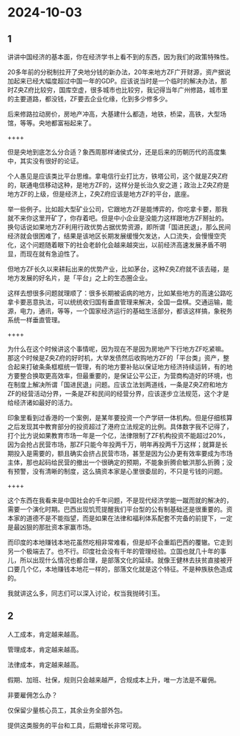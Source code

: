 # 2024-10-03

## 1

讲讲中国经济的基本面，你在经济学书上看不到的东西，因为我们的政策特殊性。

20多年前的分税制拉开了央地分钱的新办法，20年来地方ZF广开财源，资产据说加起来已经大幅度超过中国一年的GDP。应该说当时是一个临时的解决办法，那时Z央Z府比较穷，国库空虚，很多城市也比较穷，我记得当年广州修路，城市里的主要道路，都没钱，ZF要去企业化缘，化到多少修多少。

后来修路拉动房价，房地产冲高，大基建什么都造，地铁，桥梁，高铁，大型场馆，等等。央地都富裕起来了。

++++

但是央地到底怎么分合适？象西周那样诸侯式分，还是后来的历朝历代的高度集中，其实没有很好的论证。

个人愚见是应该类比平台思维。拿电信行业打比方，铁塔公司，这个就是Z央Z府的，联通电信移动这种，是地方ZF的，这样分是长治久安之道；政治上Z央Z府是地方ZF的上级，但是经济上，Z央Z府应该是地方ZF的平台，底座。

举一些例子。比如超大型矿业公司，它跟地方ZF是能博弈的，你吃拿卡要，那我就不来你这里开矿了，你存着吧。但是中小企业是没能力这样跟地方ZF掰扯的。换句话说如果地方ZF利用行政优势占据优势资源，即所谓「国进民退」，那么民间经济就会很困难了，结果是该地区长期发展缓慢欠发达，人口流失，会慢慢空壳化，这个问题随着眼下的社会老龄化会越来越突出，以前经济高速发展矛盾不明显，而现在就有急迫性了。

但地方ZF长久以来耕耘出来的优势产业，比如茅台，这种Z央Z府就不该去碰，是地方发展的好名片，是「平台」之上的生态圈企业。

这样去想很多问题就理顺了：很多长期被诟病的地方，比如某些地方的高速公路吃拿卡要恶意执法，可以统统收归国有垂直管理来解决，全国一盘棋。交通运输，能源，电力，通讯，等等，一个国家经济运行的基础生活部分，都该这样搞，象税务系统一样垂直管理。

++++

为什么在这个时候讲这个事情呢，因为现在不是因为房地产下行地方ZF吃紧嘛。那这个时候是Z央Z府的好时机，大举发债然后收购地方ZF的「平台类」资产，整合起来打破条条框框统一管理，有的地方要补贴以保证地方经济持续运转，有的地方要整合换取更高效率，但最重要的，是保证公平公正，为营商构造好的环境，也在制度上解决所谓「国进民退」问题。应该立法划两道线，一条是Z央Z府和地方ZF的经营活动分界，一条是ZF和民间的经营分界，应该逐步立法规范，这个才是给经济诸如最好的活力。

印象里看到过香港的一个案例，是某年要投资一个产学研一体机构。但是仔细核算之后发现其中教育部分的投资超过了港府立法规定的比例。具体数字我不记得了，打个比方说如果教育市场一年是一个亿，法律限制了ZF机构投资不能超过20%，因为会抢占民营市场，那ZF只能今年投两千万，明年再投两千万这样；就算是长期投入是需要的，额且确实会挤占民营市场，甚至是因为公办更有效率要成为市场主体，那也起码给民营的撤出一个很确定的预期，不能象折腾俞敏洪那么折腾；没有预警，没有清晰的制度，这么搞资本家是心里很委屈的，不只是亏钱的问题。

++++

这个东西在我看来是中国社会的千年问题，不是现代经济学能一蹴而就的解决的，需要一个演化时期。巴西出现饥荒提醒我们平台型的公有制基础还是很重要的。资本家的道德不是不能指望，而是如果在法律和福利体系配套不完备的前提下，一定是最凶狠的那批资本家赢市场。

而印度的本地赚钱本地花虽然吃相非常难看，但是却不会重蹈巴西的覆辙。它走到另一个极端去了。也不行。印度社会没有千年的管理经验。立国也就几十年的事儿，所以出现什么情况也都合理，是部落文化的延续。就像王健林去扶贫直接被开口要几个亿，本地赚钱本地花一样的，部落文化就是这个特征。不是种族肤色造成的。

我就讲这么多，同志们可以深入讨论，权当我抛砖引玉。

## 2

人工成本，肯定越来越高。

管理成本，肯定越来越高。

法律成本，肯定越来越高。

假期、加班、社保，规则只会越来越严，合规成本上升，唯一方法是不雇佣。

非要雇佣怎么办？

仅保留少量核心员工，其余业务全部外包。

提供这类服务的平台和工具，后期增长非常可观。 ​​​

